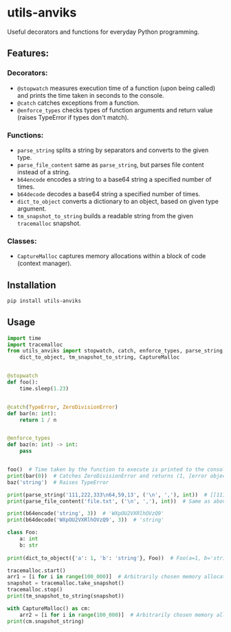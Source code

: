 # utils-anviks

Useful decorators and functions for everyday Python programming.

## Features:
### Decorators:
- `@stopwatch` measures execution time of a function (upon being called) and prints the time taken in seconds to the console.
- `@catch` catches exceptions from a function.
- `@enforce_types` checks types of function arguments and return value (raises TypeError if types don't match).

### Functions:
- `parse_string` splits a string by separators and converts to the given type.
- `parse_file_content` same as `parse_string`, but parses file content instead of a string.
- `b64encode` encodes a string to a base64 string a specified number of times.
- `b64decode` decodes a base64 string a specified number of times.
- `dict_to_object` converts a dictionary to an object, based on given type argument.
- `tm_snapshot_to_string` builds a readable string from the given `tracemalloc` snapshot.

### Classes:
- `CaptureMalloc` captures memory allocations within a block of code (context manager).

## Installation
```bash
pip install utils-anviks
```

## Usage

```python
import time
import tracemalloc
from utils_anviks import stopwatch, catch, enforce_types, parse_string, parse_file_content, b64encode, b64decode, \
    dict_to_object, tm_snapshot_to_string, CaptureMalloc


@stopwatch
def foo():
    time.sleep(1.23)


@catch(TypeError, ZeroDivisionError)
def bar(n: int):
    return 1 / n


@enforce_types
def baz(n: int) -> int:
    pass


foo()  # Time taken by the function to execute is printed to the console
print(bar(0))  # Catches ZeroDivisionError and returns (1, [error object])
baz('string')  # Raises TypeError

print(parse_string('111,222,333\n64,59,13', ('\n', ','), int))  # [[111, 222, 333], [64, 59, 13]]
print(parse_file_content('file.txt', ('\n', ','), int))  # Same as above, but reads from a file

print(b64encode('string', 3))  # 'WXpOU2VXRlhOVzQ9'
print(b64decode('WXpOU2VXRlhOVzQ9', 3))  # 'string'

class Foo:
    a: int
    b: str
    
print(dict_to_object({'a': 1, 'b': 'string'}, Foo))  # Foo(a=1, b='string')

tracemalloc.start()
arr1 = [i for i in range(100_000)]  # Arbitrarily chosen memory allocation
snapshot = tracemalloc.take_snapshot()
tracemalloc.stop()
print(tm_snapshot_to_string(snapshot))

with CaptureMalloc() as cm:
    arr2 = [i for i in range(100_000)]  # Arbitrarily chosen memory allocation
print(cm.snapshot_string)

```
